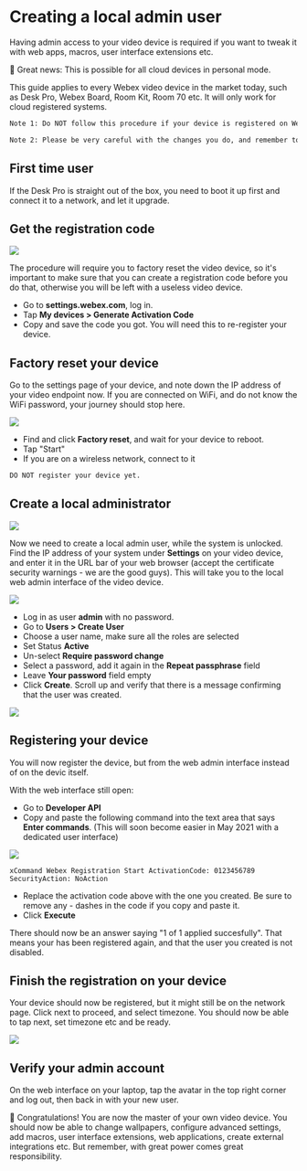 # Creating a local admin user

Having admin access to your video device is required if you want to tweak it with web apps, macros, user interface extensions etc.

🎉 Great news: This is possible for all cloud devices in personal mode.

This guide applies to every Webex video device in the market today, such as Desk Pro, Webex Board, Room Kit, Room 70 etc. It will only work for cloud registered systems.

```alert
Note 1: Do NOT follow this procedure if your device is registered on Webex Edge.
```

```alert
Note 2: Please be very careful with the changes you do, and remember to tell technical support which modifications you have done if you request support later.
```

## First time user

If the Desk Pro is straight out of the box, you need to boot it up first and connect it to a network, and let it upgrade.

## Get the registration code

<img src="/docs/images/localadmin/registration-code.png" />

The procedure will require you to factory reset the video device, so it's important to make sure that you can create a registration code before you do that, otherwise you will be left with a useless video device.

* Go to **settings.webex.com**, log in.
* Tap **My devices > Generate Activation Code**
* Copy and save the code you got. You will need this to re-register your device.

## Factory reset your device

Go to the settings page of your device, and note down the IP address of your video endpoint now. If you are connected on WiFi, and do not know the WiFi password, your journey should stop here.

<img src="/docs/images/localadmin/factory-reset.png" />

* Find and click **Factory reset**, and wait for your device to reboot.
* Tap "Start"
* If you are on a wireless network, connect to it

```alert
DO NOT register your device yet.
```

## Create a local administrator

<img src="/docs/images/localadmin/network-settings.png" />

Now we need to create a local admin user, while the system is unlocked. Find the IP address of your system under **Settings** on your video device, and enter it in the URL bar of your web browser (accept the certificate security warnings - we are the good guys). This will take you to the local web admin interface of the video device.

<img src="/docs/images/localadmin/login-vega.png" />

* Log in as user **admin** with no password.
* Go to **Users > Create User**
* Choose a user name, make sure all the roles are selected
* Set Status **Active**
* Un-select **Require password change**
* Select a password, add it again in the **Repeat passphrase** field
* Leave **Your password** field empty
* Click **Create**. Scroll up and verify that there is a message confirming that the user was created.

<img src="/docs/images/localadmin/create-user.png" />

## Registering your device

You will now register the device, but from the web admin interface instead of on the devic itself.


With the web interface still open:

* Go to **Developer API**
* Copy and paste the following command into the text area that says **Enter commands**. (This will soon become easier in May 2021 with a dedicated user interface)

<img src="/docs/images/localadmin/register-code.png" />

```
xCommand Webex Registration Start ActivationCode: 0123456789 SecurityAction: NoAction
```

* Replace the activation code above with the one you created. Be sure to remove any - dashes in the code if you copy and paste it.
* Click **Execute**

There should now be an answer saying "1 of 1 applied succesfully".
That means your has been registered again, and that the user you created is not disabled.

## Finish the registration on your device

Your device should now be registered, but it might still be on the network page. Click next to proceed, and select timezone. You should now be able to tap next, set timezone etc and be ready.

<img src="/docs/images/localadmin/setup-done.png" />

## Verify your admin account

On the web interface on your laptop, tap the avatar in the top right corner and log out, then back in with your new user.

🥳 Congratulations! You are now the master of your own video device. You should now be able to change wallpapers, configure advanced settings, add macros, user interface extensions, web applications, create external integrations etc. But remember, with great power comes great responsibility.

